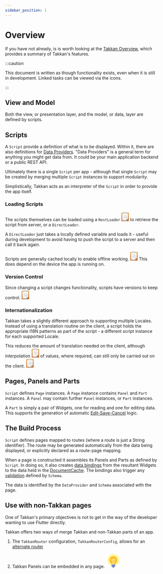 ```yaml
---
sidebar_position: 1
---
```



# Overview

If you have not already, is is worth looking at the [Takkan Overview](../intro.md), which provides a summary of Takkan's features.

:::caution

This document is written as though functionality exists, even when it is still in development.  Linked tasks can be viewed via the icons. 

:::


## View and Model

Both the view, or presentation layer, and the model, or data, layer are defined by scripts.

## Scripts

A `Script` provide a definition of what is to be displayed.  Within it, there are also definitions for [Data Providers](data-providers.md).  "Data Providers" is a general term for anything you might get data from. It could be your main application backend or a public REST API.

Ultimately there is a single `Script` per app - although that single `Script` may be created by merging multiple `Script` instances to support modularity.

Simplistically, Takkan acts as an interpreter of the `Script` in order to provide the app itself.



### Loading Scripts

The scripts themselves can be loaded using a `RestLoader` [![task](../images/task.png)](https://gitlab.com/takkan/takkan_client/-/issues/78) to retrieve the script from server, or a `DirectLoader`.

A `DirectLoader` just takes a locally defined variable and loads it - useful during development to avoid having to push the script to a server and then call it back again.

Scripts are generally cached locally to enable offline working.  [![task](../images/task.png)](https://gitlab.com/takkan/takkan_client/-/issues/76) This does depend on the device the app is running on. 


### Version Control


Since changing a script changes functionality, scripts have versions to keep control.  [![task](../images/task.png)](https://gitlab.com/takkan/takkan_client/-/issues/74) 


### Internationalization

Takkan takes a slightly different approach to supporting multiple Locales. Instead of using a translation routine on the client, a script holds the appropriate I18N patterns as part of the script - a different script instance for each supported Locale.

This reduces the amount of translation needed on the client, although interpolation [![task](../images/task.png)](https://gitlab.com/takkan/takkan_client/-/issues/79) of values, where required, can still only be carried out on the client.  [![task](../images/task.png)](https://gitlab.com/takkan/takkan_client/-/issues/75) 

## Pages, Panels and Parts

`Script` defines `Page` instances.  A `Page` instance contains `Panel` and `Part` instances.  A `Panel` may contain further `Panel` instances, or `Part` instances.

A `Part` is simply a pair of Widgets, one for reading and one for editing data.  This supports the generation of automatic [Edit-Save-Cancel](edit-save-cancel.md) logic. 


## The Build Process

`Script` defines pages mapped to routes (where a route is just a String identifier).  The route may be generated automatically from the data being displayed, or explicitly declared as a route-page mapping.

When a page is constructed it assembles its Panels and Parts as defined by `Script`.  In doing so, it also creates [data bindings](data-bindings.md) from the resultant Widgets to the data held in the [DocumentCache](document-cache.md).  The bindings also trigger any [validation](validation.md) defined by `Schema`.

The data is identified by the `DataProvider` and `Schema` associated with the page.  


## Use with non-Takkan pages

One of Takkan's primary objectives is not to get in the way of the developer wanting to use Flutter directly.

Takkan offers two ways of merge Takkan and non-Takkan parts of an app.


1. The `TakkanRouter` configuration, `TakkanRouterConfig`, allows for an [alternate router](partial-use.md#alternate-router) 

1. Takkan Panels can be embedded in any page.  [![task](../images/idea.svg)](https://gitlab.com/takkan/takkan_client/-/issues/77) 